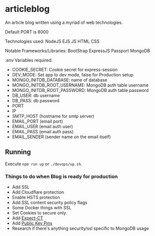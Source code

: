 # articleblog

An article blog written using a myriad of web technologies.

Default PORT is 8000

Technologies used:
NodeJS
EJS
JS
HTML
CSS

Notable Frameworks/Libraries:
BootStrap
ExpressJS
Passport
MongoDB

.env Variables required:

- COOKIE_SECRET: Cookie secret for express-session
- DEV_MODE: Set app to dev mode, false for Production setup
- MONGO_INITDB_DATABASE: name of database
- MONGO_INITDB_ROOT_USERNAME: MongoDB auth table username
- MONGO_INITDB_ROOT_PASSWORD: MongoDB auth table password
- DB_USER: db username
- DB_PASS: db password
- PORT
- IP
- SMTP_HOST (hostname for smtp server)
- EMAIL_PORT (email port)
- EMAIL_USER (email auth user)
- EMAIL_PASS (email auth pass)
- EMAIL_SENDER (sender name on the email itself)

## Running

Execute `npm run up` or `./devops/up.sh`.

### Things to do when Blog is ready for production

- Add SSL
- Add Cloudflare protection
- Enable HSTS protection
- Add SSL content security policy flags
- Some Docker things with SSL
- Set Cookies to secure only.
- Add [Expect-CT](https://developer.mozilla.org/en-US/docs/Web/HTTP/Headers/Expect-CT)
- Add [Public Key Pins](https://developer.mozilla.org/en-US/docs/Web/HTTP/Headers/Public-Key-Pins)
- Research if there's anything security/ssl specific to MongoDB usage
